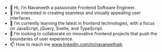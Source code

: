 - 👋 Hi, I’m Navaneeth a passionate Frontend Software Engineer.
- 👀 I’m interested in creating seamless and visually appealing user interfaces.
- 🌱 I’m currently learning the latest in frontend technologies, with a focus on JavaScript, jQuery, Svelte, and TypeScript.
- 💞️ I’m looking to collaborate on innovative frontend projects that push the boundaries of user experience.
- 📫 How to reach me www.linkedin.com/in/navaneethajk

<!---
navichaaru/navichaaru is a ✨ special ✨ repository because its `README.md` (this file) appears on your GitHub profile.
You can click the Preview link to take a look at your changes.
--->

